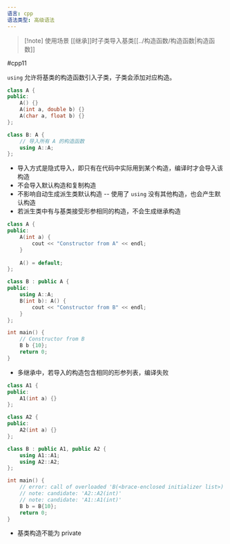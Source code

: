 ```yaml
---
语言: cpp
语法类型: 高级语法
---
```

> [!note] 使用场景
> [[继承]]时子类导入基类[[../构造函数/构造函数|构造函数]]

#cpp11

`using` 允许将基类的构造函数引入子类，子类会添加对应构造。

```cpp
class A {
public:
    A() {}
    A(int a, double b) {}
    A(char a, float b) {}
};

class B: A {
    // 导入所有 A 的构造函数
    using A::A;
};
```

* 导入方式是隐式导入，即只有在代码中实际用到某个构造，编译时才会导入该构造
* 不会导入默认构造和复制构造
* 不影响自动生成派生类默认构造 -- 使用了 `using` 没有其他构造，也会产生默认构造
* 若派生类中有与基类接受形参相同的构造，不会生成继承构造

```cpp
class A {
public:
    A(int a) {
        cout << "Constructor from A" << endl;
    }
  
    A() = default;
};

class B : public A {
public:
    using A::A;
    B(int b): A() {
        cout << "Constructor from B" << endl;
    }
};

int main() {
    // Constructor from B
    B b {10};
    return 0;
}
```

* 多继承中，若导入的构造包含相同的形参列表，编译失败

```cpp
class A1 {
public:
    A1(int a) {}
};

class A2 {
public:
    A2(int a) {}
};

class B : public A1, public A2 {
    using A1::A1;
    using A2::A2;
};

int main() {
    // error: call of overloaded 'B(<brace-enclosed initializer list>)' is ambiguous
    // note: candidate: 'A2::A2(int)'
    // note: candidate: 'A1::A1(int)'
    B b = B{10};
    return 0;
}
```

* 基类构造不能为 private